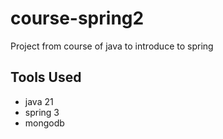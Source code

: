 # course-spring2
Project from course of java to introduce to spring

## Tools Used
- java 21
- spring 3
- mongodb
